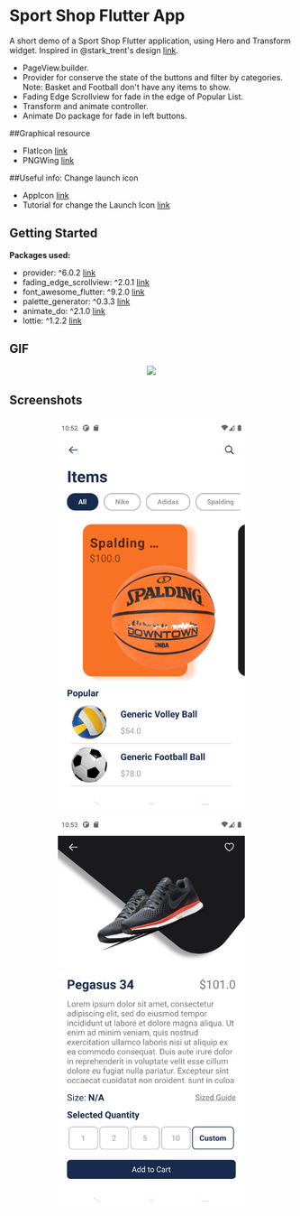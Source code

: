 # Sport Shop Flutter App

A short demo of a Sport Shop Flutter application, using Hero and Transform widget. Inspired in @stark_trent's design [link](https://www.instagram.com/p/CQ3XpZaD-yM/).
- PageView.builder.
- Provider for conserve the state of the buttons and filter by categories. Note: Basket and Football don't have any items to show.
- Fading Edge Scrollview for fade in the edge of Popular List.
- Transform and animate controller.
- Animate Do package for fade in left buttons.

##Graphical resource
- FlatIcon [link](www.flaticon.com)
- PNGWing [link](https://www.pngwing.com/)

##Useful info: Change launch icon
- AppIcon [link](https://appicon.co/)
- Tutorial for change the Launch Icon [link](https://www.geeksforgeeks.org/flutter-changing-app-icon/)

## Getting Started

**Packages used:**
- provider: ^6.0.2 [link](https://pub.dev/packages/provider)
- fading_edge_scrollview: ^2.0.1 [link](https://pub.dev/packages/fading_edge_scrollview)
- font_awesome_flutter: ^9.2.0 [link](https://pub.dev/packages/font_awesome_flutter)
- palette_generator: ^0.3.3 [link](https://pub.dev/packages/palette_generator)
- animate_do: ^2.1.0 [link](https://pub.dev/packages/animate_do)
- lottie: ^1.2.2 [link](https://pub.dev/packages/lottie/install)

## GIF
<p align="center">
<img src="screenshots/sport.gif" height="700">
</p>

## Screenshots
<p align="center">
<img src="screenshots\Screenshot_1646866349.png" height="700">
<img src="screenshots\Screenshot_1646866400.png" height="700">
</p>
